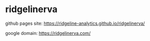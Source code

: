 # ridgelinerva

github pages site: https://ridgeline-analytics.github.io/ridgelinerva/

google domain: https://ridgelinerva.com/
